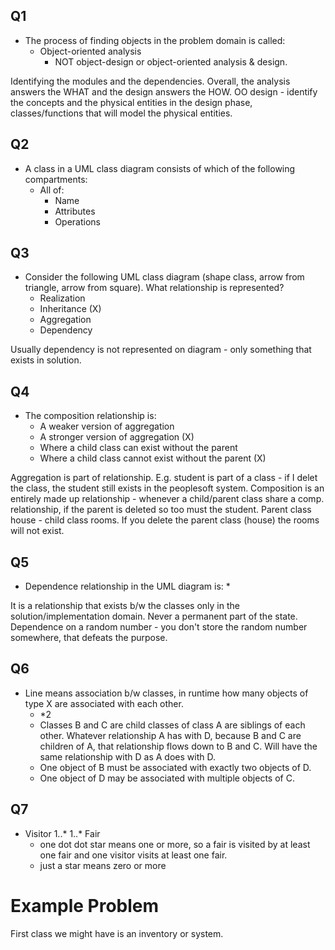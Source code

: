 ## Q1
* The process of finding objects in the problem domain is called:
	* Object-oriented analysis
		* NOT object-design or object-oriented analysis & design.

Identifying the modules and the dependencies.
Overall, the analysis answers the WHAT and the design answers the HOW.
OO design - identify the concepts and the physical entities in the design phase, classes/functions that will model the physical entities.

## Q2
* A class in a UML class diagram consists of which of the following compartments:
	* All of:
		* Name
		* Attributes
		* Operations

## Q3
* Consider the following UML class diagram (shape class, arrow from triangle, arrow from square). What relationship is represented?
	* Realization
	* Inheritance (X)
	* Aggregation
	* Dependency

Usually dependency is not represented on diagram - only something that exists in solution.

## Q4
* The composition relationship is:
	* A weaker version of aggregation
	* A stronger version of aggregation (X)
	* Where a child class can exist without the parent
	* Where a child class cannot exist without the parent (X)

Aggregation is part of relationship. E.g. student is part of a class - if I delet the class, the student still exists in the peoplesoft system. Composition is an entirely made up relationship - whenever a child/parent class share a comp. relationship, if the parent is deleted so too must the student.
Parent class house - child class rooms. If you delete the parent class (house) the rooms will not exist.

## Q5
* Dependence relationship in the UML diagram is:
	* 

It is a relationship that exists b/w the classes only in the solution/implementation domain. Never a permanent part of the state. Dependence on a random number - you don't store the random number somewhere, that defeats the purpose.

## Q6
* Line means association b/w classes, in runtime how many objects of type X are associated with each other.
	* \*2
	* Classes B and C are child classes of class A are siblings of each other. Whatever relationship A has with D, because B and C are children of A, that relationship flows down to B and C. Will have the same relationship with D as A does with D.
	* One object of B must be associated with exactly two objects of D.
	* One object of D may be associated with multiple objects of C.

## Q7
* Visitor 1..\*     1..\* Fair
	* one dot dot star means one or more, so a fair is visited by at least one fair and one visitor visits at least one fair.
	* just a star means zero or more




# Example Problem
First class we might have is an inventory or system.